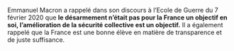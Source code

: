 Emmanuel Macron a rappelé dans son discours à l’Ecole de Guerre du 7 février 2020 que **le désarmement n’était pas pour la France un objectif en soi, l’amélioration de la sécurité collective est un objectif.** Il a également rappelé que la France est une bonne élève en matière de transparence et de juste suffisance.